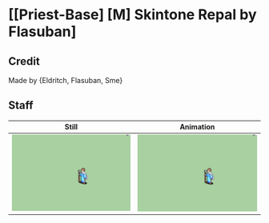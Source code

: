 # [\[Priest-Base\] \[M\] Skintone Repal by Flasuban]

## Credit

Made by {Eldritch, Flasuban, Sme}
	
## Staff

| Still | Animation |
| :---: | :-------: |
| ![Staff still](./Staff_000.png) | ![Staff animation](./Staff.gif) |
